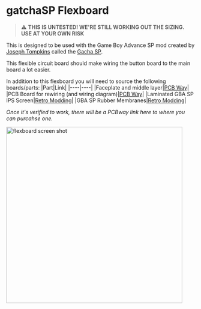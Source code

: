 # gatchaSP Flexboard

> :warning: **THIS IS UNTESTED! WE'RE STILL WORKING OUT THE SIZING. USE AT YOUR OWN RISK**

This is designed to be used with the Game Boy Advance SP mod created by [Joseph Tompkins](https://ko-fi.com/josephtomkins) called the [Gacha SP](https://www.youtube.com/watch?v=QM45YnBbGOQ).

This flexible circuit board should make wiring the button board to the main board a lot easier.

In addition to this flexboard you will need to source the following boards/parts:
|Part|Link|
|----|----|
|Faceplate and middle layer|[PCB Way](https://www.pcbway.com/project/shareproject/GachaSP_with_Speaker_Miniature_SP_console_4192a5ce.html)|
|PCB Board for rewiring (and wiring diagram)|[PCB Way](https://www.pcbway.com/project/shareproject/Custom_button_board_for_GachaSP_fa33171a.html)|
|Laminated GBA SP IPS Screen|[Retro Modding](https://www.retromodding.com/products/game-boy-advance-sp-ips-3-0inch-laminated-lcd)|
|GBA SP Rubber Membranes|[Retro Modding](https://www.retromodding.com/products/gameboy-advance-sp-silicone-pads)|

*Once it's verified to work, there will be a PCBway link here to where you can purcahse one.*

<img width="469" alt="flexboard screen shot" src="https://github.com/bobwulff/gatchaSPflexboard/assets/107164726/94231352-35d4-4d72-8a0f-e54c8a3d68c9">

